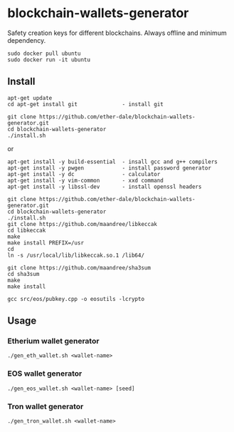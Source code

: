 # blockchain-wallets-generator
Safety creation keys for different blockchains. Always offline and minimum dependency.

```
sudo docker pull ubuntu
sudo docker run -it ubuntu
```

## Install
```
apt-get update
cd apt-get install git              - install git
```

```
git clone https://github.com/ether-dale/blockchain-wallets-generator.git
cd blockchain-wallets-generator
./install.sh
```
or
```
apt-get install -y build-essential  - insall gcc and g++ compilers
apt-get install -y pwgen            - install password generator
apt-get install -y dc               - calculator
apt-get install -y vim-common       - xxd command 
apt-get install -y libssl-dev       - install openssl headers

git clone https://github.com/ether-dale/blockchain-wallets-generator.git
cd blockchain-wallets-generator
./install.sh
git clone https://github.com/maandree/libkeccak
cd libkeccak
make
make install PREFIX=/usr
cd
ln -s /usr/local/lib/libkeccak.so.1 /lib64/

git clone https://github.com/maandree/sha3sum
cd sha3sum
make
make install

gcc src/eos/pubkey.cpp -o eosutils -lcrypto
```

## Usage
### Etherium wallet generator
`./gen_eth_wallet.sh <wallet-name>`

### EOS wallet generator
`./gen_eos_wallet.sh <wallet-name> [seed]`

### Tron wallet generator
`./gen_tron_wallet.sh <wallet-name>`